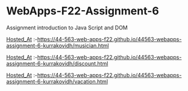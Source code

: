 # WebApps-F22-Assignment-6
Assignment introduction to Java Script and DOM

[Hosted_At]( https://44-563-web-apps-f22.github.io/44563-webapps-assignment-6-kurrakovidh/musician.html) :-https://44-563-web-apps-f22.github.io/44563-webapps-assignment-6-kurrakovidh/musician.html

[Hosted_At]( https://44-563-web-apps-f22.github.io/44563-webapps-assignment-6-kurrakovidh/discount.html) :-https://44-563-web-apps-f22.github.io/44563-webapps-assignment-6-kurrakovidh/discount.html

[Hosted_At]( https://44-563-web-apps-f22.github.io/44563-webapps-assignment-6-kurrakovidh/vacation.html) :-https://44-563-web-apps-f22.github.io/44563-webapps-assignment-6-kurrakovidh/vacation.html
